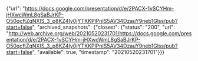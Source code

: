 {"url": "https://docs.google.com/presentation/d/e/2PACX-1vSCYHm-jHXwcWmL8gSaBJrKP-O50qcftZqNXIS_3_p8KZ4Iy0jYTKKPlPnIS5AV34DzauY9neb1Glss/pub?start=false", "archived_snapshots": {"closest": {"status": "200", "url": "http://web.archive.org/web/20210520231701/https://docs.google.com/presentation/d/e/2PACX-1vSCYHm-jHXwcWmL8gSaBJrKP-O50qcftZqNXIS_3_p8KZ4Iy0jYTKKPlPnIS5AV34DzauY9neb1Glss/pub?start=false", "available": true, "timestamp": "20210520231701"}}}
